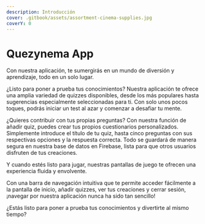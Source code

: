 ```yaml
---
description: Introducción
cover: .gitbook/assets/assortment-cinema-supplies.jpg
coverY: 0
---
```


# Quezynema App

Con nuestra aplicación, te sumergirás en un mundo de diversión y aprendizaje, todo en un solo lugar.&#x20;

¿Listo para poner a prueba tus conocimientos? Nuestra aplicación te ofrece una amplia variedad de quizzes disponibles, desde los más populares hasta sugerencias especialmente seleccionadas para ti. Con solo unos pocos toques, podrás iniciar un test al azar y comenzar a desafiar tu mente.

¿Quieres contribuir con tus propias preguntas? Con nuestra función de añadir quiz, puedes crear tus propios cuestionarios personalizados. Simplemente introduce el título de tu quiz, hasta cinco preguntas con sus respectivas opciones y la respuesta correcta. Todo se guardará de manera segura en nuestra base de datos en Firebase, lista para que otros usuarios disfruten de tus creaciones.

Y cuando estés listo para jugar, nuestras pantallas de juego te ofrecen una experiencia fluida y envolvente.&#x20;

Con una barra de navegación intuitiva que te permite acceder fácilmente a la pantalla de inicio, añadir quizzes, ver tus creaciones y cerrar sesión, ¡navegar por nuestra aplicación nunca ha sido tan sencillo!

¿Estás listo para poner a prueba tus conocimientos y divertirte al mismo tiempo?
